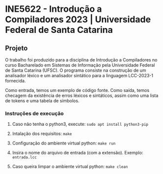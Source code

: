 # INE5622 - Introdução a Compiladores 2023 | Universidade Federal de Santa Catarina

## Projeto 

O trabalho foi produzido para a disciplina de Introdução a Compiladores no curso Bacharelado em Sistemas de Informação pela Universidade Federal de Santa Catarina (UFSC). O programa consiste na construção de um analisador léxico e um analisador sintático para a linguagem LCC-2023-1 fornecida. 

Como entrada, temos um exemplo de código fonte. Como saída, temos checagem da existência de erros léxicos e sintáticos, assim como uma lista de tokens e uma tabela de símbolos.

### Instruções de execução

1. Caso não tenha o python3, execute: `sudo apt install python3-pip`

2. Intalação dos requisitos: `make`

3. Configuração do ambiente virtual python: `make run`

4. Insira o nome do arquivo de entrada (com a extensão). Exemplo: `entrada.lcc`

5. Caso queira limpar o ambiente virtual python: `make clean`
